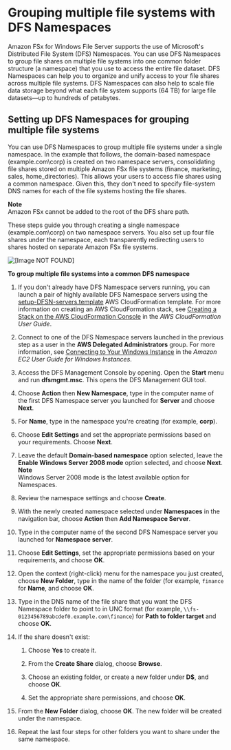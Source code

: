 # Grouping multiple file systems with DFS Namespaces<a name="group-file-systems"></a>

Amazon FSx for Windows File Server supports the use of Microsoft's Distributed File System \(DFS\) Namespaces\. You can use DFS Namespaces to group file shares on multiple file systems into one common folder structure \(a namespace\) that you use to access the entire file dataset\. DFS Namespaces can help you to organize and unify access to your file shares across multiple file systems\. DFS Namespaces can also help to scale file data storage beyond what each file system supports \(64 TB\) for large file datasets—up to hundreds of petabytes\.

## Setting up DFS Namespaces for grouping multiple file systems<a name="group-fsx-namespace"></a>

You can use DFS Namespaces to group multiple file systems under a single namespace\. In the example that follows, the domain\-based namespace \(example\.com\\corp\) is created on two namespace servers, consolidating file shares stored on multiple Amazon FSx file systems \(finance, marketing, sales, home\_directories\)\. This allows your users to access file shares using a common namespace\. Given this, they don't need to specify file\-system DNS names for each of the file systems hosting the file shares\.

**Note**  
Amazon FSx cannot be added to the root of the DFS share path\.

These steps guide you through creating a single namespace \(example\.com\\corp\) on two namespace servers\. You also set up four file shares under the namespace, each transparently redirecting users to shares hosted on separate Amazon FSx file systems\. 

![\[Image NOT FOUND\]](http://docs.aws.amazon.com/fsx/latest/WindowsGuide/images/FSx-common-namespace.png)

**To group multiple file systems into a common DFS namespace**

1. If you don't already have DFS Namespace servers running, you can launch a pair of highly available DFS Namespace servers using the [setup\-DFSN\-servers\.template](https://solution-references.s3.amazonaws.com/fsx/dfs/setup-DFSN-servers.template) AWS CloudFormation template\. For more information on creating an AWS CloudFormation stack, see [Creating a Stack on the AWS CloudFormation Console](https://docs.aws.amazon.com/AWSCloudFormation/latest/UserGuide/cfn-console-create-stack.html) in the *AWS CloudFormation User Guide*\.

1. Connect to one of the DFS Namespace servers launched in the previous step as a user in the **AWS Delegated Administrators** group\. For more information, see [Connecting to Your Windows Instance](https://docs.aws.amazon.com/AWSEC2/latest/WindowsGuide/connecting_to_windows_instance.html) in the *Amazon EC2 User Guide for Windows Instances*\.

1. Access the DFS Management Console by opening\. Open the **Start** menu and run **dfsmgmt\.msc**\. This opens the DFS Management GUI tool\.

1. Choose **Action** then **New Namespace**, type in the computer name of the first DFS Namespace server you launched for **Server** and choose **Next**\.

1. For **Name**, type in the namespace you're creating \(for example, **corp**\)\.

1. Choose **Edit Settings** and set the appropriate permissions based on your requirements\. Choose **Next**\.

1. Leave the default **Domain\-based namespace** option selected, leave the **Enable Windows Server 2008 mode** option selected, and choose **Next**\.
**Note**  
Windows Server 2008 mode is the latest available option for Namespaces\.

1. Review the namespace settings and choose **Create**\.

1. With the newly created namespace selected under **Namespaces** in the navigation bar, choose **Action** then **Add Namespace Server**\.

1. Type in the computer name of the second DFS Namespace server you launched for **Namespace server**\.

1. Choose **Edit Settings**, set the appropriate permissions based on your requirements, and choose **OK**\.

1. Open the context \(right\-click\) menu for the namespace you just created, choose **New Folder**, type in the name of the folder \(for example, `finance` for **Name**, and choose **OK**\.

1. Type in the DNS name of the file share that you want the DFS Namespace folder to point to in UNC format \(for example, `\\fs-0123456789abcdef0.example.com\finance`\) for **Path to folder target** and choose **OK**\.

1. If the share doesn't exist:

   1. Choose **Yes** to create it\.

   1. From the **Create Share** dialog, choose **Browse**\.

   1. Choose an existing folder, or create a new folder under **D$**, and choose **OK**\.

   1. Set the appropriate share permissions, and choose **OK**\.

1. From the **New Folder** dialog, choose **OK**\. The new folder will be created under the namespace\.

1. Repeat the last four steps for other folders you want to share under the same namespace\.